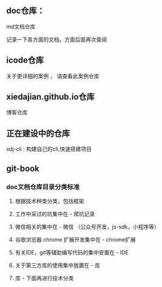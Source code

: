 
## doc仓库：

md文档仓库

记录一下各方面的文档，方面后面再次查阅



## icode仓库

关于更详细的案例 ， 请查看此案例仓库



##  xiedajian.github.io仓库

博客仓库



## 正在建设中的仓库

xdj-cli  :	构建自己的cli,快速搭建项目


## git-book





### doc文档仓库目录分类标准

1. 根据技术种类分类，包括框架

2. 工作中采过的坑集中在 - 爬坑记录

3. 微信相关的集中在 - 微信 （公众号开发，js-sdk，小程序等）

4. 谷歌浏览器 chrome 扩展开发集中在 - chrome扩展

5. 有关IDE，git等辅助编写代码的集中安置在 - IDE

6. 关于第三方库的使用集中放置在 - 库

7. 库 - 下面再进行技术分类



